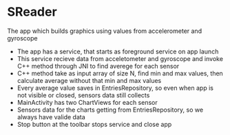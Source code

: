 # SReader
The app which builds graphics using values from accelerometer and gyroscope

- The app has a service, that starts as foreground service on app launch
- This service recieve data from acceletometer and gyroscope and invoke C++ method through JNI to find averege for each sensor
- C++ method take as input array of size N, find min and max values, then calculate average without that min and max values
- Every average value saves in EntriesRepository, so even when app is not visible or closed, sensors data still collects
- MainActivity has two ChartViews for each sensor
- Sensors data for the charts getting from EntriesRepository, so we always have valide data
- Stop button at the toolbar stops service and close app
